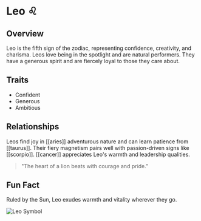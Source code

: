 # Leo ♌

## Overview
Leo is the fifth sign of the zodiac, representing confidence, creativity, and charisma. Leos love being in the spotlight and are natural performers. They have a generous spirit and are fiercely loyal to those they care about.

## Traits
- Confident
- Generous
- Ambitious

## Relationships
Leos find joy in [[aries]] adventurous nature and can learn patience from [[taurus]]. Their fiery magnetism pairs well with passion-driven signs like [[scorpio]]. [[cancer]] appreciates Leo's warmth and leadership qualities.

> "The heart of a lion beats with courage and pride."

## Fun Fact
Ruled by the Sun, Leo exudes warmth and vitality wherever they go.

![Leo Symbol](https://symbolikon.com/wp-content/uploads/edd/2019/09/astrology-leo-bold-400w.png)
